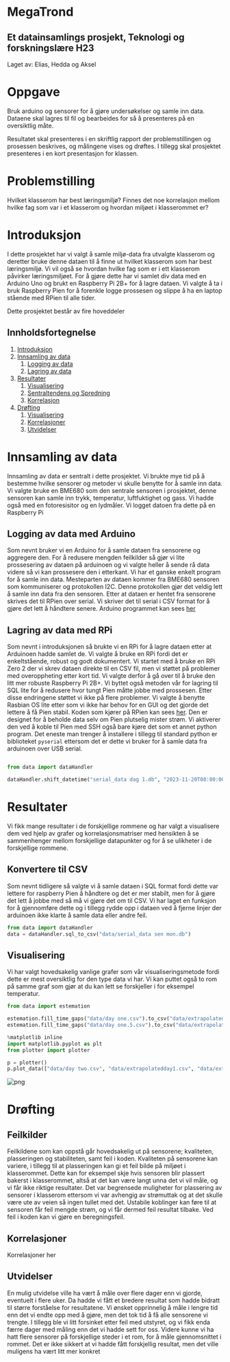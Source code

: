 # MegaTrond
## Et datainsamlings prosjekt, Teknologi og forskningslære H23

Laget av: Elias, Hedda og Aksel

# Oppgave
Bruk arduino og sensorer for å gjøre undersøkelser og samle inn data. Dataene skal lagres til fil og bearbeides for så å presenteres på en oversiktlig måte.

Resultatet skal presenteres i en skriftlig rapport der problemstillingen og prosessen beskrives, og målingene vises og drøftes. I tillegg skal prosjektet presenteres i en kort presentasjon for klassen.

# Problemstilling
Hvilket klasserom har best læringsmiljø? Finnes det noe korrelasjon mellom hvilke fag som var i et klasserom og hvordan miljøet i klasserommet er?

# Introduksjon
I dette prosjektet har vi valgt å samle miljø-data fra utvalgte klasserom og deretter bruke denne dataen til å finne ut hvilket klasserom som har best læringsmiljø. Vi vil også se hvordan hvilke fag som er i ett klasserom påvirker læringsmiljøet. For å gjøre dette har vi samlet div data med en Arduino Uno og brukt en Raspberry Pi 2B+ for å lagre dataen. Vi valgte å ta i bruk Raspberry Pien for å forenkle logge prossesen og slippe å ha en laptop stående med RPien til alle tider.

Dette prosjektet består av fire hoveddeler
## Innholdsfortegnelse
1. [Introduksjon](#Introduksjon)
2. [Innsamling av data](#Innsamling-av-data)
    1. [Logging av data](#Logging-av-data-med-Arduino)
    2. [Lagring av data](#Lagring-av-data-med-RPi)
3. [Resultater](#Resultater)
    1. [Visualisering](#visualisering)
    2. [Sentraltendens og Spredning](#sentraltendens-og-spredning)
    3. [Korrelasjon](#korrelasjon)
4. [Drøfting](#drøfting)
    1. [Visualisering](#visualisering-av-data)
    2. [Korrelasjoner](#korrelasjoner)
    3. [Utvidelser](#Utvidelser)

# Innsamling av data
Innsamling av data er sentralt i dette prosjektet. Vi brukte mye tid på å bestemme hvilke sensorer og metoder vi skulle benytte for å samle inn data. Vi valgte bruke en BME680 som den sentrale sensoren i prosjektet, denne sensoren kan samle inn trykk, temperatur, luftfuktighet og gass. Vi hadde også med en fotoresisitor og en lydmåler. Vi logget datoen fra dette på en Raspberry Pi

## Logging av data med Arduino
Som nevnt bruker vi en Arduino for å samle dataen fra sensorene og aggregere den. For å redusere mengden feilkilder så gjør vi lite prossesering av dataen på arduinoen og vi valgte heller å sende rå data videre så vi kan prossesere den i etterkant. Vi har et ganske enkelt program for å samle inn data. Mesteparten av dataen kommer fra BME680 sensoren som kommuniserer og protokollen I2C. Denne protokollen gjør det veldig lett å samle inn data fra den sensoren. Etter at dataen er hentet fra sensorene skrives det til RPien over serial. Vi skriver det til serial i CSV format for å gjøre det lett å håndtere senere. Arduino programmet kan sees [her](https://github.com/EliasTors/MegaTrond/blob/main/data-collection/MegaTrond-Data-collector/MegaTrond-Data-collector.ino)

## Lagring av data med RPi
Som nevnt i introduksjonen så brukte vi en RPi for å lagre dataen etter at Arduinoen hadde samlet de. Vi valgte å bruke en RPi fordi det er enkeltstående, robust og godt dokumentert. Vi startet med å bruke en RPi Zero 2 der vi skrev dataen direkte til en CSV fil, men vi støttet på problemer med overoppheting etter kort tid. Vi valgte derfor å gå over til å bruke den litt mer robuste Raspberry Pi 2B+. Vi byttet også metoden vår for lagring til SQL lite for å redusere hvor tungt Pien måtte jobbe med prossesen. Etter disse endringene støttet vi ikke på flere problemer. Vi valgte å benytte Rasbian OS lite etter som vi ikke har behov for en GUI og det gjorde det lettere å få Pien stabil. Koden som kjører på RPien kan sees [her](https://github.com/EliasTors/MegaTrond/blob/main/data-collection/data-logger.py). Den er designet for å beholde data selv om Pien plutselig mister strøm. Vi aktiverer den ved å koble til Pien med SSH også bare kjøre det som et annet python program. Det eneste man trenger å installere i tillegg til standard python er biblioteket `pyserial` ettersom det er dette vi bruker for å samle data fra arduinoen over USB serial.
```python


```


```python
from data import dataHandler

dataHandler.shift_datetime("serial_data dag 1.db", "2023-11-20T08:00:00")
```

# Resultater
Vi fikk mange resultater i de forskjellige rommene og har valgt a visualisere dem ved hjelp av grafer og korrelasjonsmatriser med hensikten å se sammenhenger mellom forskjellige datapunkter og for å se ulikheter i de forskjellige rommene. 

## Konvertere til CSV
Som nevnt tidligere så valgte vi å samle dataen i SQL format fordi dette var lettere for raspberry Pien å håndtere og det er mer stabilt, men for å gjøre det lett å jobbe med så må vi gjøre det om til CSV. Vi har laget en funksjon for å gjennomføre dette og i tillegg rydde opp i dataen ved å fjerne linjer der arduinoen ikke klarte å samle data eller andre feil.


```python
from data import dataHandler
data = dataHandler.sql_to_csv("data/serial_data sen mon.db")
```

## Visualisering
Vi har valgt hovedsakelig vanlige grafer som vår visualiseringsmetode fordi dette er mest oversiktlig for den type data vi har. Vi kan puttet også to rom på samme graf som gjør at du kan lett se forskjeller i for eksempel temperatur.


```python
from data import estemation

estemation.fill_time_gaps("data/day one.csv").to_csv("data/extrapolatedday1.csv", index=False)
estemation.fill_time_gaps("data/day one.5.csv").to_csv("data/extrapolatedday2.csv", index=False)
```


```python
%matplotlib inline
import matplotlib.pyplot as plt
from plotter import plotter

p = plotter()
p.plot_data(["data/day two.csv", "data/extrapolatedday1.csv", "data/extrapolatedday2.csv"], '1T')
```


    
![png](https://github.com/EliasTors/MegaTrond/assets/46528691/39d47614-caad-4576-9de9-eba357b70ba5)
    


# Drøfting
## Feilkilder
 
Feilkildene som kan oppstå går hovedsakelig ut på sensorene; kvaliteten, plasseringen og stabiliteten, samt feil i koden. Kvaliteten på sensorene kan variere, i tillegg til at plasseringen kan gi et feil bilde på miljøet i klasserommet. Dette kan for eksempel skje hvis sensoren blir plassert bakerst i klasserommet, altså at det kan være langt unna det vi vil måle, og vi får ikke riktige resultater. Det var begrensede muligheter for plassering av sensorer i klasserom ettersom vi var avhengig av strømuttak og at det skulle være ute av veien så ingen tullet med det. Ustabile koblinger kan føre til at sensoren får feil mengde strøm, og vi får dermed feil resultat tilbake. Ved feil i koden kan vi gjøre en beregningsfeil.
 
## Korrelasjoner
Korrelasjoner her
 
## Utvidelser

En mulig utvidelse ville ha vært å måle over flere dager enn vi gjorde, eventuelt i flere uker. Da hadde vi fått et bredere resultat som hadde bidratt til større forståelse for resultatene. Vi ønsket opprinnelig å måle i lengre tid enn det vi endte opp med å gjøre, men det tok tid å få alle sensorene vi trengte. I tillegg ble vi litt forsinket etter feil med utstyret, og vi fikk enda færre dager med måling enn det vi hadde sett for oss. Videre kunne vi ha hatt flere sensorer på forskjellige steder i et rom, for å måle gjennomsnittet i rommet. Det er ikke sikkert at vi hadde fått forskjellig resultat, men det ville muligens ha vært litt mer konkret


```python

```
